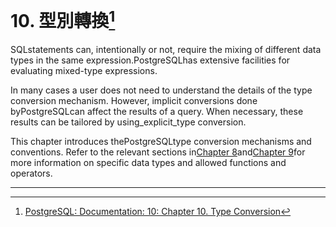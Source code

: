 # 10. 型別轉換[^1]

SQLstatements can, intentionally or not, require the mixing of different data types in the same expression.PostgreSQLhas extensive facilities for evaluating mixed-type expressions.

In many cases a user does not need to understand the details of the type conversion mechanism. However, implicit conversions done byPostgreSQLcan affect the results of a query. When necessary, these results can be tailored by using_explicit_type conversion.

This chapter introduces thePostgreSQLtype conversion mechanisms and conventions. Refer to the relevant sections in[Chapter 8](https://www.postgresql.org/docs/10/static/datatype.html)and[Chapter 9](https://www.postgresql.org/docs/10/static/functions.html)for more information on specific data types and allowed functions and operators.

---



[^1]:  [PostgreSQL: Documentation: 10: Chapter 10. Type Conversion](https://www.postgresql.org/docs/10/static/typeconv.html)

